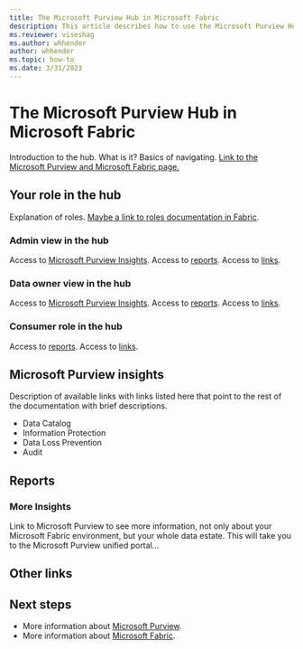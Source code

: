 ```yaml
---
title: The Microsoft Purview Hub in Microsoft Fabric
description: This article describes how to use the Microsoft Purview Hub in Microsoft Fabric to monitor and govern your Microsoft Fabric instance.
ms.reviewer: viseshag
ms.author: whhender
author: whhender
ms.topic: how-to 
ms.date: 3/31/2023
---
```


# The Microsoft Purview Hub in Microsoft Fabric

Introduction to the hub. What is it? Basics of navigating.  [Link to the Microsoft Purview and Microsoft Fabric page.](microsoft-purview-fabric.md)

## Your role in the hub

Explanation of roles. [Maybe a link to roles documentation in Fabric](../placeholder.md).

### Admin view in the hub

Access to [Microsoft Purview Insights](#microsoft-purview-insights).
Access to [reports](#reports).
Access to [links](#other-links).

### Data owner view in the hub

Access to [Microsoft Purview Insights](#microsoft-purview-insights).
Access to [reports](#reports).
Access to [links](#other-links).

### Consumer role in the hub

Access to [reports](#reports).
Access to [links](#other-links).

## Microsoft Purview insights

Description of available links with links listed here that point to the rest of the documentation with brief descriptions.

- Data Catalog
- Information Protection
- Data Loss Prevention
- Audit

## Reports

### More Insights

Link to Microsoft Purview to see more information, not only about your Microsoft Fabric environment, but your whole data estate. This will take you to the Microsoft Purview unified portal...

## Other links

## Next steps

- More information about [Microsoft Purview](/purview/purview).
- More information about [Microsoft Fabric](../placeholder.md).